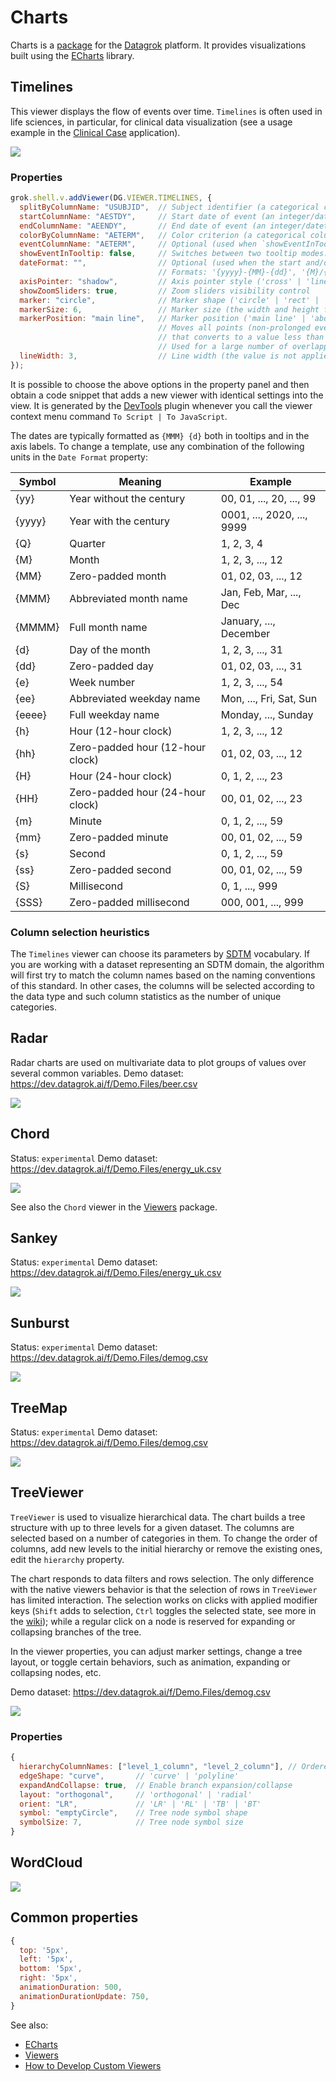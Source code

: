 # Charts

Charts is a [package](https://datagrok.ai/help/develop/develop#packages) for the
[Datagrok](https://datagrok.ai) platform. It provides visualizations built using
the [ECharts](https://echarts.apache.org/en/index.html) library.

## Timelines

This viewer displays the flow of events over time. `Timelines` is often used in life sciences,
in particular, for clinical data visualization (see a usage example in the
[Clinical Case](https://github.com/datagrok-ai/public/tree/master/packages/ClinicalCase#timelines) application).

![](./img/timelines.gif)

### Properties

```js
grok.shell.v.addViewer(DG.VIEWER.TIMELINES, {
  splitByColumnName: "USUBJID",  // Subject identifier (a categorical column displayed on the Y axis)
  startColumnName: "AESTDY",     // Start date of event (an integer/datetime column)
  endColumnName: "AEENDY",       // End date of event (an integer/datetime column)
  colorByColumnName: "AETERM",   // Color criterion (a categorical column with non-unique values to visually group the events)
  eventColumnName: "AETERM",     // Optional (used when `showEventInTooltip` is set to true)
  showEventInTooltip: false,     // Switches between two tooltip modes: (1) the general number of co-occurring events and (2) the event details
  dateFormat: "",                // Optional (used when the start and/or end are represented as datetime).
                                 // Formats: '{yyyy}-{MM}-{dd}', '{M}/{d}/{yyyy}', '{MMM} {d}', '{dd}', '{d}'
  axisPointer: "shadow",         // Axis pointer style ('cross' | 'line' | 'shadow' | 'none')
  showZoomSliders: true,         // Zoom sliders visibility control
  marker: "circle",              // Marker shape ('circle' | 'rect' | 'ring' | 'diamond')
  markerSize: 6,                 // Marker size (the width and height for rectangular shapes, the diameter for circular shapes)
  markerPosition: "main line",   // Marker position ('main line' | 'above main line' | 'scatter')
                                 // Moves all points (non-prolonged events, events without either start or end date, events with the duration
                                 // that converts to a value less than that of the marker size) to a given position on the Y axis within one subject.
                                 // Used for a large number of overlapping events. The 'scatter' option shifts data points up and down in turn
  lineWidth: 3,                  // Line width (the value is not applied to markers)
});
```

It is possible to choose the above options in the property panel and then obtain
a code snippet that adds a new viewer with identical settings into the view. It
is generated by the [DevTools](https://github.com/datagrok-ai/public/tree/master/packages/DevTools)
plugin whenever you call the viewer context menu command `To Script | To JavaScript`.

The dates are typically formatted as `{MMM} {d}` both in tooltips and in the axis labels.
To change a template, use any combination of the following units in the `Date Format` property:

| Symbol   |          Meaning                 |          Example           |
|----------|----------------------------------|----------------------------|
| {yy}     | Year without the century         | 00, 01, ..., 20, ..., 99   |
| {yyyy}   | Year with the century            | 0001, ..., 2020, ..., 9999 |
| {Q}      | Quarter                          | 1, 2, 3, 4                 |
| {M}      | Month                            | 1, 2, 3, ..., 12           |
| {MM}     | Zero-padded month                | 01, 02, 03, ..., 12        |
| {MMM}    | Abbreviated month name           | Jan, Feb, Mar, ..., Dec    |
| {MMMM}   | Full month name                  | January, ..., December     |
| {d}      | Day of the month                 | 1, 2, 3, ..., 31           |
| {dd}     | Zero-padded day                  | 01, 02, 03, ..., 31        |
| {e}      | Week number                      | 1, 2, 3, ..., 54           |
| {ee}     | Abbreviated weekday name         | Mon, ..., Fri, Sat, Sun    |
| {eeee}   | Full weekday name                | Monday, ..., Sunday        |
| {h}      | Hour (12-hour clock)             | 1, 2, 3, ..., 12           |
| {hh}     | Zero-padded hour (12-hour clock) | 01, 02, 03, ..., 12        |
| {H}      | Hour (24-hour clock)             | 0, 1, 2, ..., 23           |
| {HH}     | Zero-padded hour (24-hour clock) | 00, 01, 02, ..., 23        |
| {m}      | Minute                           | 0, 1, 2, ..., 59           |
| {mm}     | Zero-padded minute               | 00, 01, 02, ..., 59        |
| {s}      | Second                           | 0, 1, 2, ..., 59           |
| {ss}     | Zero-padded second               | 00, 01, 02, ..., 59        |
| {S}      | Millisecond                      | 0, 1, ..., 999             |
| {SSS}    | Zero-padded millisecond          | 000, 001, ..., 999         |

### Column selection heuristics

The `Timelines` viewer can choose its parameters by [SDTM](https://www.cdisc.org/standards/foundational/sdtm)
vocabulary. If you are working with a dataset representing an SDTM domain, the
algorithm will first try to match the column names based on the naming
conventions of this standard. In other cases, the columns will be selected
according to the data type and such column statistics as the number of unique
categories.

## Radar

Radar charts are used on multivariate data to plot groups of values over several common variables.
Demo dataset: <https://dev.datagrok.ai/f/Demo.Files/beer.csv>

![](./img/radar.gif)

## Chord

Status: `experimental`
Demo dataset: <https://dev.datagrok.ai/f/Demo.Files/energy_uk.csv>

![](./img/chord.gif)

See also the `Chord` viewer in the [Viewers](https://github.com/datagrok-ai/public/tree/master/packages/Viewers) package.

## Sankey

Status: `experimental`
Demo dataset: <https://dev.datagrok.ai/f/Demo.Files/energy_uk.csv>

![](./img/sankey.gif)

## Sunburst

Status: `experimental`
Demo dataset: <https://dev.datagrok.ai/f/Demo.Files/demog.csv>

![](./img/sunburst.gif)

## TreeMap

Status: `experimental`
Demo dataset: <https://dev.datagrok.ai/f/Demo.Files/demog.csv>

![](./img/tree-map.gif)

## TreeViewer

`TreeViewer` is used to visualize hierarchical data. The chart builds a tree
structure with up to three levels for a given dataset. The columns are selected
based on a number of categories in them. To change the order of columns, add new
levels to the initial hierarchy or remove the existing ones, edit the
`hierarchy` property.

The chart responds to data filters and rows selection. The only difference with
the native viewers behavior is that the selection of rows in `TreeViewer` has
limited interaction. The selection works on clicks with applied modifier keys
(`Shift` adds to selection, `Ctrl` toggles the selected state, see more in the
[wiki](https://datagrok.ai/help/visualize/viewers#selection)); while a regular
click on a node is reserved for expanding or collapsing branches of the tree.

In the viewer properties, you can adjust marker settings, change a tree layout,
or toggle certain behaviors, such as animation, expanding or collapsing nodes,
etc.

Demo dataset: <https://dev.datagrok.ai/f/Demo.Files/demog.csv>

![](./img/tree-viewer.gif)

### Properties

```js
{
  hierarchyColumnNames: ["level_1_column", "level_2_column"], // Ordered list of tree levels
  edgeShape: "curve",       // 'curve' | 'polyline'
  expandAndCollapse: true,  // Enable branch expansion/collapse
  layout: "orthogonal",     // 'orthogonal' | 'radial'
  orient: "LR",             // 'LR' | 'RL' | 'TB' | 'BT'
  symbol: "emptyCircle",    // Tree node symbol shape
  symbolSize: 7,            // Tree node symbol size
}
```

## WordCloud

![](./img/word-cloud.gif)

## Common properties

```js
{
  top: '5px',
  left: '5px',
  bottom: '5px',
  right: '5px',
  animationDuration: 500,
  animationDurationUpdate: 750,
}
```

See also:

- [ECharts](https://echarts.apache.org/en/index.html)
- [Viewers](https://datagrok.ai/help/visualize/viewers)
- [How to Develop Custom Viewers](https://datagrok.ai/help/develop/how-to/develop-custom-viewer)
